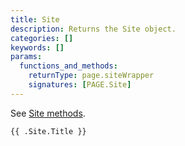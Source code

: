 ```yaml
---
title: Site
description: Returns the Site object.
categories: []
keywords: []
params:
  functions_and_methods:
    returnType: page.siteWrapper
    signatures: [PAGE.Site]
---
```


See [Site methods][].

[Site methods]: /docs/reference/methods/site/

```go-html-template
{{ .Site.Title }}
```
